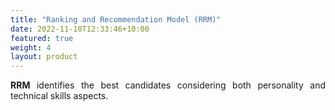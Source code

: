 ```yaml
---
title: "Ranking and Recommendation Model (RRM)"
date: 2022-11-10T12:33:46+10:00
featured: true
weight: 4
layout: product
---
```


<p style='text-align: justify;'><strong>RRM</strong>  identifies the best candidates considering 
both personality and technical skills aspects.</p>

